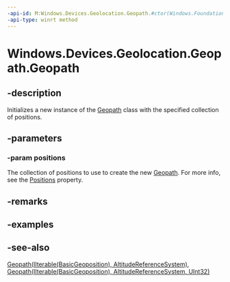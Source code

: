 ```yaml
---
-api-id: M:Windows.Devices.Geolocation.Geopath.#ctor(Windows.Foundation.Collections.IIterable{Windows.Devices.Geolocation.BasicGeoposition})
-api-type: winrt method
---
```


<!-- Method syntax
public Geopath(Windows.Foundation.Collections.IIterable<Windows.Devices.Geolocation.BasicGeoposition> positions)
-->

# Windows.Devices.Geolocation.Geopath.Geopath

## -description
Initializes a new instance of the [Geopath](geopath.md) class with the specified collection of positions.

## -parameters
### -param positions
The collection of positions to use to create the new [Geopath](geopath.md). For more info, see the [Positions](geopath_positions.md) property.

## -remarks

## -examples

## -see-also
[Geopath(IIterable(BasicGeoposition), AltitudeReferenceSystem)](geopath_geopath_794018629.md), [Geopath(IIterable(BasicGeoposition), AltitudeReferenceSystem, UInt32)](geopath_geopath_549320865.md)